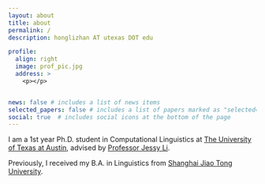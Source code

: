 ```yaml
---
layout: about
title: about
permalink: /
description: honglizhan AT utexas DOT edu

profile:
  align: right
  image: prof_pic.jpg
  address: >
    <p></p>


news: false # includes a list of news items
selected_papers: false # includes a list of papers marked as "selected={true}"
social: true  # includes social icons at the bottom of the page
---
```


I am a 1st year Ph.D. student in Computational Linguistics at <a href="https://www.utexas.edu/">The University of Texas at Austin</a>, advised by <a href="https://jessyli.com/">Professor Jessy Li</a>.

Previously, I received my B.A. in Linguistics from <a href="https://en.sjtu.edu.cn/">Shanghai Jiao Tong University</a>.
